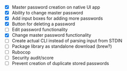 - [X] Master password creation on native UI app
- [X] Ability to change master password
- [X] Add input boxes for adding more passwords
- [X] Button for deleting a password
- [ ] Edit password functionality
- [X] Change master password functionality
- [ ] Create actual CLI instead of parsing input from STDIN
- [ ] Package library as standalone download (brew?)
- [ ] Rubocop
- [ ] Security audit/score
- [ ] Prevent creation of duplicate stored passwords

